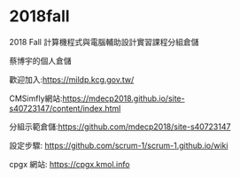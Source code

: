 # 2018fall
2018 Fall 計算機程式與電腦輔助設計實習課程分組倉儲

蔡博宇的個人倉儲

歡迎加入:https://mildp.kcg.gov.tw/

CMSimfly網站:https://mdecp2018.github.io/site-s40723147/content/index.html

分組示範倉儲:https://github.com/mdecp2018/site-s40723147

設定步驟: https://github.com/scrum-1/scrum-1.github.io/wiki

cpgx 網站: https://cpgx.kmol.info
